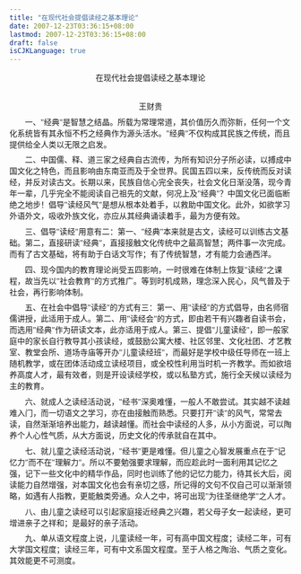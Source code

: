 ```yaml
---
title: "在现代社会提倡读经之基本理论"
date: 2007-12-23T03:36:15+08:00
lastmod: 2007-12-23T03:36:15+08:00
draft: false
isCJKLanguage: true
---
```


<p style="MARGIN-BOTTOM: 0in; TEXT-ALIGN: center" class="western"><span style="FONT-FAMILY: 宋体, SimSun"><span style="FONT-SIZE: 1em"><span lang="zh-CN" xml:lang="zh-CN">在现代社会提倡读经之基本理论</span></span></span></p>
<br /><p style="MARGIN-BOTTOM: 0in; TEXT-ALIGN: center" class="western"><span style="FONT-FAMILY: 宋体, SimSun"><span style="FONT-SIZE: 1em"><span lang="zh-CN" xml:lang="zh-CN">王财贵</span></span></span></p>
<p style="MARGIN-TOP: 0.08in; MARGIN-BOTTOM: 0in; TEXT-INDENT: 0.29in" class="western"><span style="FONT-FAMILY: 宋体, SimSun"><span lang="zh-CN" xml:lang="zh-CN">一、"经典"是智慧之结晶。所载为常理常道，其价值历久而弥新，任何一个文化系统皆有其永恒不朽之经典作为源头活水。"经典"不仅构成其民族之传统，而且提供给全人类以无限之启发。</span></span></p>
<p style="MARGIN-TOP: 0.08in; MARGIN-BOTTOM: 0in; TEXT-INDENT: 0.29in" class="western"><span style="FONT-FAMILY: 宋体, SimSun"><span lang="zh-CN" xml:lang="zh-CN">二、中国儒、释、道三家之经典自古流传，为所有知识分子所必读，以搏成中国文化之特色，而且影响由东南亚而及于全世界。民国五四以来，反传统而反对读经，并反对读古文。长期以来，民族自信心完全丧失，社会文化日渐没落，现今青年一辈，几乎完全不能阅读自己祖先的文献，何况上及"经典"？中国文化已面临断绝之地步！倡导"读经风气"是想从根本处着手，以救助中国文化。此外，如欲学习外语外文，吸收外族文化，亦应从其经典诵读着手，最为方便有效。</span></span></p>
<p style="MARGIN-TOP: 0.08in; MARGIN-BOTTOM: 0in; TEXT-INDENT: 0.29in" class="western"><span style="FONT-FAMILY: 宋体, SimSun"><span lang="zh-CN" xml:lang="zh-CN">三、倡导"读经"用意有二：第一、"经典"本来就是古文，读经可以训练古文基础。第二，直接研读"经典"，直接接触文化传统中之最高智慧；两件事一次完成。而有了古文基础，将有助于白话文写作；有了传统智慧，才有能力会通西洋。</span></span></p>
<p style="MARGIN-TOP: 0.08in; MARGIN-BOTTOM: 0in; TEXT-INDENT: 0.29in" class="western"><span style="FONT-FAMILY: 宋体, SimSun"><span lang="zh-CN" xml:lang="zh-CN">四、现今国内的教育理论尚受五四影响，一时很难在体制上恢复"读经"之课程，故当先以"社会教育"的方式推广。等到时机成熟，理念深入民心，风气普及于社会，再行影响体制。</span></span></p>
<p style="MARGIN-TOP: 0.08in; MARGIN-BOTTOM: 0in; TEXT-INDENT: 0.29in" class="western"><span style="FONT-FAMILY: 宋体, SimSun"><span lang="zh-CN" xml:lang="zh-CN">五、在社会中倡导"读经"的方式有三：第一、用"读经"的方式倡导，由名师宿儒讲授，此适用于成人。第二、用"读经会"的方式，即由若干有兴趣者自读书会，而选用"经典"作为研读文本，此亦适用于成人。第三、提倡"儿童读经"，即一般家庭中的家长自行教导其小孩读经，或鼓励公寓大楼、社区邻里、文化社团、才艺教室、教堂会所、道场寺庙等开办"儿童读经班"，而最好是学校中级任导师在一班上随机教学，或在团体活动成立读经项目，或全校性利用当时机一齐教学。而如欲培养高度人才，最有效者，则是开设读经学校，或以私塾方式，施行全天候以读经为主的教育。</span></span></p>
<p style="MARGIN-TOP: 0.08in; MARGIN-BOTTOM: 0in; TEXT-INDENT: 0.29in" class="western"><span style="FONT-FAMILY: 宋体, SimSun"><span lang="zh-CN" xml:lang="zh-CN">六、就成人之读经活动说，"经书"深奥难懂，一般人不敢尝试。其实越不读越难入门，而一切语文之学习，亦在由接触而熟悉。只要打开"读"的风气，常常去读，自然渐渐培养出能力，越读越懂。而社会中读经的人多，从小方面说，可以陶养个人心性气质，从大方面说，历史文化的传承就自在其中。</span></span></p>
<p style="MARGIN-TOP: 0.08in; MARGIN-BOTTOM: 0in; TEXT-INDENT: 0.29in" class="western"><span style="FONT-FAMILY: 宋体, SimSun"><span lang="zh-CN" xml:lang="zh-CN">七、就儿童之读经活动说，"经书"更是难懂。但儿童之心智发展重点在于"记忆力"而不在"理解力"。所以不要勉强要求理解，而应趁此时一面利用其记忆之强，记下一些文化中的精华作品，同时也训练了他的记忆力能力，待其长大后，阅读能力自然增强，对本国文化也会有亲切之感，所记得的文句不仅自己可以渐渐领略，如遇有人指教，更能触类旁通。众人之中，将可出现"为往圣继绝学"之人才。</span></span></p>
<p style="MARGIN-TOP: 0.08in; MARGIN-BOTTOM: 0in; TEXT-INDENT: 0.29in" class="western"><span style="FONT-FAMILY: 宋体, SimSun"><span lang="zh-CN" xml:lang="zh-CN">八、由儿童之读经可以引起家庭接近经典之兴趣，若父母子女一起读经，更可增进亲子之祥和；是最好的亲子活动。</span></span></p>
<p style="MARGIN-TOP: 0.08in; MARGIN-BOTTOM: 0in; TEXT-INDENT: 0.29in" class="western"><span style="FONT-FAMILY: 宋体, SimSun"><span lang="zh-CN" xml:lang="zh-CN">九、单从语文程度上说，儿童读经一年，可有高中国文程度；读经二年，可有大学国文程度；读经三年，可有中文系国文程度。至于人格之陶治、气质之变化。其效能更不可测度。</span></span></p>
<p style="MARGIN-TOP: 0.08in; MARGIN-BOTTOM: 0in; TEXT-INDENT: 0.29in" class="western"><br /></p>